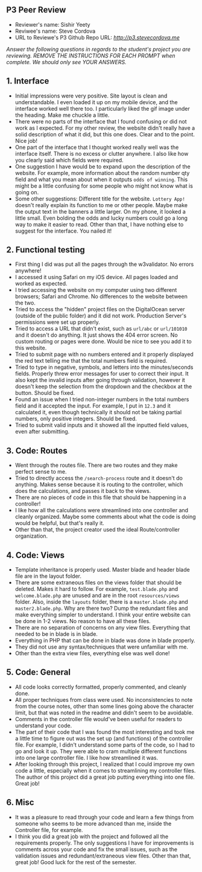 ## P3 Peer Review

+ Reviewer's name: Sishir Yeety
+ Reviwee's name: Steve Cordova
+ URL to Reviewe's P3 Github Repo URL: *<http://p3.stevecordova.me>*

*Answer the following questions in regards to the student's project you are reviewing. REMOVE THE INSTRUCTIONS FOR EACH PROMPT when complete. We should only see YOUR ANSWERS.*

## 1. Interface

+ Initial impressions were very positive. Site layout is clean and understandable. I even loaded it up on my mobile device, and the interface worked well there too. I particularly liked the gif image under the heading. Make me chuckle a little.
+ There were no parts of the interface that I found confusing or did not work as I expected. For my other review, the website didn't really have a solid description of what it did, but this one
does. Clear and to the point. Nice job!
+ One part of the interface that I thought worked really well was the interface itself. There is no excess or clutter anywhere. I also like how you clearly said which fields were required.
+ One suggestion I have would be to expand upon the description of the website. For example, more
information about the random number qty field and what you mean about when it outputs `odds of winning`. This might be a little confusing for some people who might not know what is going on.
+ Some other suggestions: Different title for the website. `Lottery App!` doesn't really
explain its function to me or other people. Maybe make the output text in the banners a little larger. On my phone, it looked a little small. Even bolding the odds and lucky numbers could
go a long way to make it easier to read. Other than that, I have nothing else to suggest for the
interface. You nailed it!

## 2. Functional testing

+ First thing I did was put all the pages through the w3validator. No errors anywhere!
+ I accessed it using Safari on my iOS device. All pages loaded and worked as expected.
+ I tried accessing the website on my computer using two different browsers; Safari and Chrome. No differences to the website between the two.
+ Tried to access the "hidden" project files on the DigitalOcean server (outside of the public folder) and it did not work. Production Server's permissions were set up properly.
+ Tried to access a URL that didn't exist, such as `url/abc` or `url/101010` and it doesn't do anything. It just shows the 404 error screen. No custom routing or pages were done. Would be nice to see you add it to this website.
+ Tried to submit page with no numbers entered and it properly displayed the red text telling me that the total numbers field is required.
+ Tried to type in negative, symbols, and letters into the minutes/seconds fields. Properly threw error messages for user to correct their input. It also kept the invalid inputs after going through validation, however it doesn't keep the selection from the dropdown and the checkbox at the button. Should be fixed.
+ Found an issue when I tried non-integer numbers in the total numbers field and it accepted the input. For example, I put in `12.3` and it calculated it, even though technically it should not be taking partial numbers, only positive integers. Should be fixed.
+ Tried to submit valid inputs and it showed all the inputted field values, even after submitting.

## 3. Code: Routes

+ Went through the routes file. There are two routes and they make perfect sense to me.
+ Tried to directly access the `/search-process` route and it doesn't do anything. Makes sense because it is routing to the controller, which does the calculations, and passes it back to the views.
+ There are no pieces of code in this file that should be happening in a controller!
+ I like how all the calculations were streamlined into one controller and cleanly organized. Maybe some comments about what the code is doing would be helpful, but that's really it.
+ Other than that, the project creator used the ideal Route/controller organization.

## 4. Code: Views

+ Template inheritance is properly used. Master blade and header blade file are in the layout folder.
+ There are some extraneous files on the views folder that should be deleted. Makes it hard to follow. For example, `test.blade.php` and `welcome.blade.php` are unused and are in the root `resources/views` folder. Also, inside the `layouts` folder, there is a `master.blade.php` and `master2.blade.php`. Why are there two? Dump the redundant files and make everything simpler to understand. I think your entire website can be done in 1-2 views. No reason to have all these files.
+ There are no separation of concerns on any view files. Everything that needed to be in blade is in blade.
+ Everything in PHP that can be done in blade was done in blade properly.
+ They did not use any syntax/techniques that were unfamiliar with me.
+ Other than the extra view files, everything else was well done!

## 5. Code: General

+ All code looks correctly formatted, properly commented, and cleanly done.
+ All proper techniques from class were used. No inconsistencies to note from the course notes, other than some lines going above the character limit, but that was noted in the readme and didn't seem to be avoidable.
+ Comments in the controller file would've been useful for readers to understand your code.
+ The part of their code that I was found the most interesting and took me a little time to figure out was the set up (and functions) of the controller file. For example,
I didn't understand some parts of the code, so I had to go and look it up. They were able to cram multiple different functions into one large controller file. I like how streamlined it was.
+ After looking through this project, I realized that I could improve my own code a little, especially when it comes to streamlining my controller files. The author of this project did a great job putting everything into one file. Great job!

## 6. Misc

+ It was a pleasure to read through your code and learn a few things from someone who seems to be more advanced than me, inside the Controller file, for example.
+ I think you did a great job with the project and followed all the requirements properly. The only suggestions I have for improvements is comments across your code and fix the small issues, such as the validation issues and redundant/extraneous view files. Other than that, great job! Good luck for the rest of the semester.

